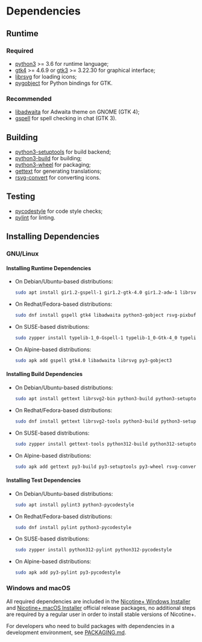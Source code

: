 # Dependencies

## Runtime

### Required

 - [python3](https://www.python.org/) >= 3.6
      for runtime language;
 - [gtk4](https://gtk.org/) >= 4.6.9 or [gtk3](https://gtk.org/) >= 3.22.30
      for graphical interface;
 - [librsvg](https://gitlab.gnome.org/GNOME/librsvg)
      for loading icons;
 - [pygobject](https://pygobject.gnome.org/)
      for Python bindings for GTK.

### Recommended

 - [libadwaita](https://gitlab.gnome.org/GNOME/libadwaita)
      for Adwaita theme on GNOME (GTK 4);
 - [gspell](https://gitlab.gnome.org/GNOME/gspell)
      for spell checking in chat (GTK 3).

## Building

 - [python3-setuptools](https://setuptools.pypa.io/)
      for build backend;
 - [python3-build](https://build.pypa.io/)
      for building;
 - [python3-wheel](https://wheel.readthedocs.io/)
      for packaging;
 - [gettext](https://www.gnu.org/software/gettext/)
      for generating translations;
 - [rsvg-convert](https://gitlab.gnome.org/GNOME/librsvg)
      for converting icons.

## Testing

 - [pycodestyle](https://pycodestyle.pycqa.org/)
      for code style checks;
 - [pylint](https://pylint.readthedocs.io/)
      for linting.


## Installing Dependencies

### GNU/Linux

#### Installing Runtime Dependencies

 - On Debian/Ubuntu-based distributions:

   ```sh
   sudo apt install gir1.2-gspell-1 gir1.2-gtk-4.0 gir1.2-adw-1 librsvg2-common python3-gi python3-gi-cairo
   ```

 - On Redhat/Fedora-based distributions:

   ```sh
   sudo dnf install gspell gtk4 libadwaita python3-gobject rsvg-pixbuf-loader
   ```

 - On SUSE-based distributions:

   ```sh
   sudo zypper install typelib-1_0-Gspell-1 typelib-1_0-Gtk-4_0 typelib-1_0-Adw-1 librsvg python312-gobject python312-gobject-cairo python312-gobject-Gdk
   ```

 - On Alpine-based distributions:

   ```sh
   sudo apk add gspell gtk4.0 libadwaita librsvg py3-gobject3
   ```

#### Installing Build Dependencies

 - On Debian/Ubuntu-based distributions:

   ```sh
   sudo apt install gettext librsvg2-bin python3-build python3-setuptools python3-wheel
   ```

 - On Redhat/Fedora-based distributions:

   ```sh
   sudo dnf install gettext librsvg2-tools python3-build python3-setuptools python3-wheel
   ```

 - On SUSE-based distributions:

   ```sh
   sudo zypper install gettext-tools python312-build python312-setuptools python312-wheel rsvg-convert
   ```

 - On Alpine-based distributions:

   ```sh
   sudo apk add gettext py3-build py3-setuptools py3-wheel rsvg-convert
   ```

#### Installing Test Dependencies

 - On Debian/Ubuntu-based distributions:

   ```sh
   sudo apt install pylint3 python3-pycodestyle
   ```

 - On Redhat/Fedora-based distributions:

   ```sh
   sudo dnf install pylint python3-pycodestyle
   ```

 - On SUSE-based distributions:

   ```sh
   sudo zypper install python312-pylint python312-pycodestyle
   ```

 - On Alpine-based distributions:

   ```sh
   sudo apk add py3-pylint py3-pycodestyle
   ```

### Windows and macOS

All required dependencies are included in the [Nicotine+ Windows Installer](DOWNLOADS.md#windows)
and [Nicotine+ macOS Installer](DOWNLOADS.md#macos) official release packages,
no additional steps are required by a regular user in order to install stable
versions of Nicotine+.

For developers who need to build packages with dependencies in a development
environment, see [PACKAGING.md](PACKAGING.md).
